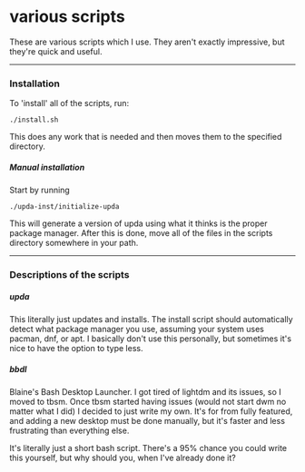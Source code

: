 # various scripts

These are various scripts which I use. They aren't exactly impressive, but they're quick and useful.

___

### Installation

To 'install' all of the scripts, run:
```
./install.sh
```
This does any work that is needed and then moves them to the specified directory.

##### Manual installation

Start by running
```
./upda-inst/initialize-upda
```
This will generate a version of upda using what it thinks is the proper package manager. After this is done, move all of the files in the scripts directory somewhere in your path.

___

### Descriptions of the scripts

##### upda

This literally just updates and installs. The install script should automatically detect what package manager you use, assuming your system uses pacman, dnf, or apt. I basically don't use this personally, but sometimes it's nice to have the option to type less.


##### bbdl

Blaine's Bash Desktop Launcher. I got tired of lightdm and its issues, so I moved to tbsm. Once tbsm started having issues (would not start dwm no matter what I did) I decided to just write my own. It's for from fully featured, and adding a new desktop must be done manually, but it's faster and less frustrating than everything else.

It's literally just a short bash script. There's a 95% chance you could write this yourself, but why should you, when I've already done it?
